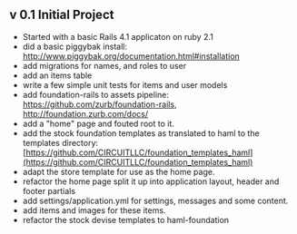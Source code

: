 ## v 0.1 Initial Project
 * Started with a basic Rails 4.1 applicaton on ruby 2.1
 * did a basic piggybak install: http://www.piggybak.org/documentation.html#installation
 * add migrations for names, and roles to user
 * add an items table
 * write a few simple unit tests for items and user models
 * add foundation-rails to assets pipeline: https://github.com/zurb/foundation-rails, http://foundation.zurb.com/docs/
 * add a "home" page and fouted root to it.
 * add the stock foundation templates as translated to haml to the templates directory: [https://github.com/CIRCUITLLC/foundation_templates_haml](https://github.com/CIRCUITLLC/foundation_templates_haml)
 * adapt the store template for use as the home page.
 * refactor the home page split it up into application layout, header and footer partials
 * add settings/application.yml for settings, messages and some content.
 * add items and images for these items.
 * refactor the stock devise templates to haml-foundation
 